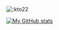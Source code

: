 ![:kto22](https://moe-counter.es3n1n.eu/get/@:kto22?theme=rule34)


[![My GitHub stats](https://github-readme-stats.vercel.app/api?username=harry-graham&hide=stars&show_icons=true)](https://github.com/anuraghazra/github-readme-stats)